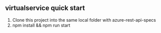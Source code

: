 ## virtualservice quick start
1. Clone this project into the same local folder with azure-rest-api-specs
2. npm install && npm run start
